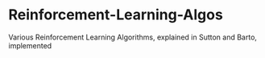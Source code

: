 # Reinforcement-Learning-Algos
Various Reinforcement Learning Algorithms, explained in Sutton and Barto, implemented 

